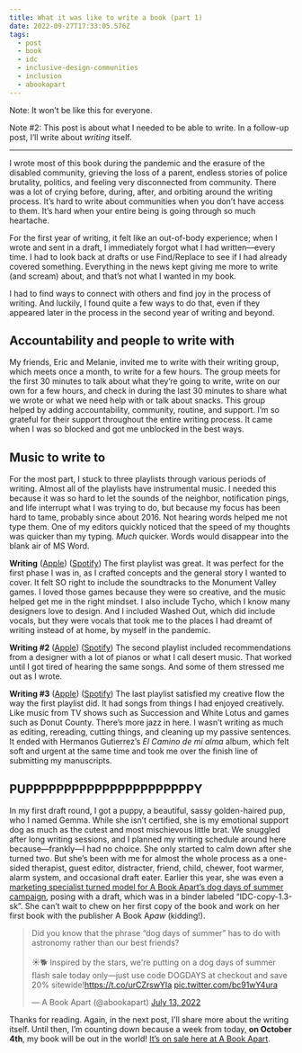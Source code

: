 ```yaml
---
title: What it was like to write a book (part 1)
date: 2022-09-27T17:33:05.576Z
tags:
  - post
  - book
  - idc
  - inclusive-design-communities
  - inclusion
  - abookapart
---
```

Note: It won’t be like this for everyone.

Note #2: This post is about what I needed to be able to write. In a follow-up post, I’ll write about *writing* itself.

- - -

I wrote most of this book during the pandemic and the erasure of the disabled community, grieving the loss of a parent, endless stories of police brutality, politics, and feeling very disconnected from community. There was a lot of crying before, during, after, and orbiting around the writing process. It’s hard to write about communities when you don’t have access to them. It’s hard when your entire being is going through so much heartache.

For the first year of writing, it felt like an out-of-body experience; when I wrote and sent in a draft, I immediately forgot what I had written—every time. I had to look back at drafts or use Find/Replace to see if I had already covered something. Everything in the news kept giving me more to write (and scream) about, and that’s not what I wanted in my book.

I had to find ways to connect with others and find joy in the process of writing. And luckily, I found quite a few ways to do that, even if they appeared later in the process in the second year of writing and beyond.

## Accountability and people to write with

My friends, Eric and Melanie, invited me to write with their writing group, which meets once a month, to write for a few hours. The group meets for the first 30 minutes to talk about what they’re going to write, write on our own for a few hours, and check in during the last 30 minutes to share what we wrote or what we need help with or talk about snacks. This group helped by adding accountability, community, routine, and support. I’m so grateful for their support throughout the entire writing process. It came when I was so blocked and got me unblocked in the best ways.

## Music to write to

For the most part, I stuck to three playlists through various periods of writing. Almost all of the playlists have instrumental music. I needed this because it was so hard to let the sounds of the neighbor, notification pings, and life interrupt what I was trying to do, but because my focus has been hard to tame, probably since about 2016. Not hearing words helped me not type them. One of my editors quickly noticed that the speed of my thoughts was quicker than my typing. *Much* quicker. Words would disappear into the blank air of MS Word.


**Writing** ([Apple](https://music.apple.com/us/playlist/writing/pl.u-oZylDyZt9jqE3)) ([Spotify](https://open.spotify.com/playlist/77gkuNLcqZTWsH3i0ScZq7?si=e56eadcf0a1243c9))
The first playlist was great. It was perfect for the first phase I was in, as I crafted concepts and the general story I wanted to cover. It felt SO right to include the soundtracks to the Monument Valley games. I loved those games because they were so creative, and the music helped get me in the right mindset. I also include Tycho, which I know many designers love to design. And I included Washed Out, which did include vocals, but they were vocals that took me to the places I had dreamt of writing instead of at home, by myself in the pandemic.


**Writing #2** ([Apple](https://music.apple.com/us/playlist/writing-2/pl.u-2aoq8yesgpkB8)) ([Spotify](https://open.spotify.com/playlist/14PX4dbBpOvHxnLZ4d2OkW?si=bb93a084687846fd))
The second playlist included recommendations from a designer with a lot of pianos or what I call desert music. That worked until I got tired of hearing the same songs. And some of them stressed me out as I wrote.


**Writing #3** ([Apple](https://music.apple.com/us/playlist/writing-3/pl.u-KVXBkP3s3B1Mv)) ([Spotify](https://open.spotify.com/playlist/1cfPxwvHKJxkbGZrf9yD6I?si=3e62e84cf62249ff))
The last playlist satisfied my creative flow the way the first playlist did. It had songs from things I had enjoyed creatively. Like music from TV shows such as Succession and White Lotus and games such as Donut County. There’s more jazz in here. I wasn’t writing as much as editing, rereading, cutting things, and cleaning up my passive sentences. It ended with Hermanos Gutierrez’s *El Camino de mi alma* album, which felt soft and urgent at the same time and took me over the finish line of submitting my manuscripts.


## PUPPPPPPPPPPPPPPPPPPPPPPY

In my first draft round, I got a puppy, a beautiful, sassy golden-haired pup, who I named Gemma. While she isn’t certified, she is my emotional support dog as much as the cutest and most mischievous little brat. We snuggled after long writing sessions, and I planned my writing schedule around here because—frankly—I had no choice. She only started to calm down after she turned two. But she’s been with me for almost the whole process as a one-sided therapist, guest editor, distracter, friend, child, chewer, foot warmer, alarm system, and occasional draft eater. Earlier this year, she was even a [marketing specialist turned model for A Book Apart’s dog days of summer campaign](https://twitter.com/abookapart/status/1547204613564256257/photo/1), posing with a draft, which was in a binder labeled “IDC-copy-1.3-sk”. She can’t wait to chew on her first copy of the book and work on her first book with the publisher A Book A*paw* (kidding!).

<blockquote class="twitter-tweet"><p lang="en" dir="ltr">Did you know that the phrase “dog days of summer” has to do with astronomy rather than our best friends?<br><br>☀️🐕 Inspired by the stars, we&#39;re putting on a dog days of summer flash sale today only—just use code DOGDAYS at checkout and save 20% sitewide!<a href="https://t.co/urCZrswYIa">https://t.co/urCZrswYIa</a> <a href="https://t.co/bc91wY4ura">pic.twitter.com/bc91wY4ura</a></p>&mdash; A Book Apart (@abookapart) <a href="https://twitter.com/abookapart/status/1547204613564256257?ref_src=twsrc%5Etfw">July 13, 2022</a></blockquote> <script async src="https://platform.twitter.com/widgets.js" charset="utf-8"></script>

Thanks for reading. Again, in the next post, I’ll share more about the writing itself. Until then, I’m counting down because a week from today, **on October 4th**, my book will be out in the world! [It’s on sale here at A Book Apart](https://abookapart.com/products/inclusive-design-communities).